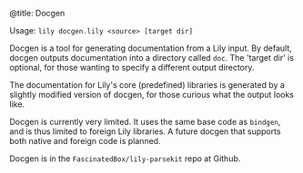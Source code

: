 @title: Docgen

Usage: `lily docgen.lily <source> [target dir]`

Docgen is a tool for generating documentation from a Lily input. By default,
docgen outputs documentation into a directory called `doc`. The 'target dir' is
optional, for those wanting to specify a different output directory.

The documentation for Lily's core (predefined) libraries is generated by a
slightly modified version of docgen, for those curious what the output looks
like.

Docgen is currently very limited. It uses the same base code as `bindgen`, and
is thus limited to foreign Lily libraries. A future docgen that supports both
native and foreign code is planned.

Docgen is in the `FascinatedBox/lily-parsekit` repo at Github.
